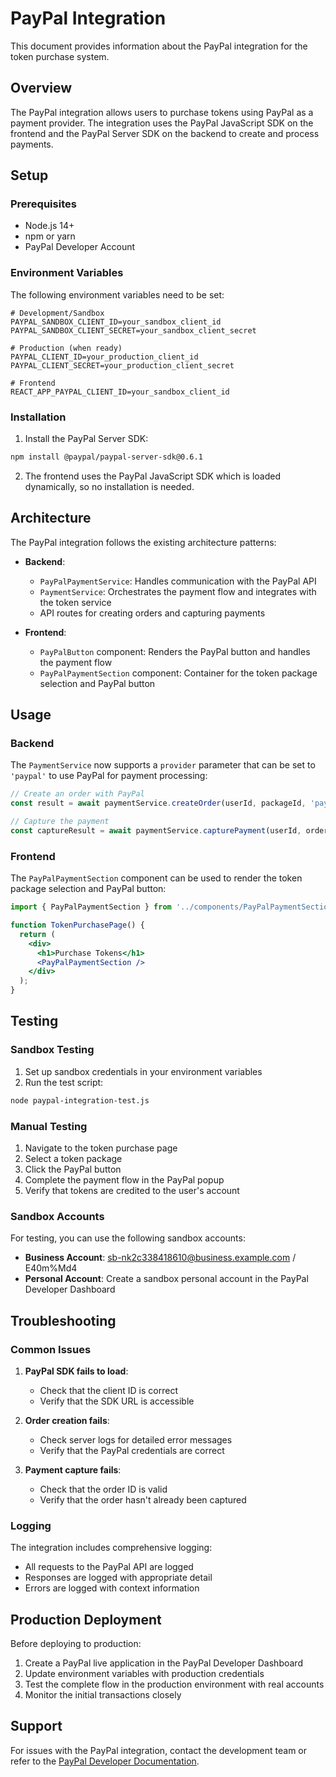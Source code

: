 # PayPal Integration

This document provides information about the PayPal integration for the token purchase system.

## Overview

The PayPal integration allows users to purchase tokens using PayPal as a payment provider. The integration uses the PayPal JavaScript SDK on the frontend and the PayPal Server SDK on the backend to create and process payments.

## Setup

### Prerequisites

- Node.js 14+
- npm or yarn
- PayPal Developer Account

### Environment Variables

The following environment variables need to be set:

```
# Development/Sandbox
PAYPAL_SANDBOX_CLIENT_ID=your_sandbox_client_id
PAYPAL_SANDBOX_CLIENT_SECRET=your_sandbox_client_secret

# Production (when ready)
PAYPAL_CLIENT_ID=your_production_client_id
PAYPAL_CLIENT_SECRET=your_production_client_secret

# Frontend
REACT_APP_PAYPAL_CLIENT_ID=your_sandbox_client_id
```

### Installation

1. Install the PayPal Server SDK:

```bash
npm install @paypal/paypal-server-sdk@0.6.1
```

2. The frontend uses the PayPal JavaScript SDK which is loaded dynamically, so no installation is needed.

## Architecture

The PayPal integration follows the existing architecture patterns:

- **Backend**:
  - `PayPalPaymentService`: Handles communication with the PayPal API
  - `PaymentService`: Orchestrates the payment flow and integrates with the token service
  - API routes for creating orders and capturing payments

- **Frontend**:
  - `PayPalButton` component: Renders the PayPal button and handles the payment flow
  - `PayPalPaymentSection` component: Container for the token package selection and PayPal button

## Usage

### Backend

The `PaymentService` now supports a `provider` parameter that can be set to `'paypal'` to use PayPal for payment processing:

```typescript
// Create an order with PayPal
const result = await paymentService.createOrder(userId, packageId, 'paypal');

// Capture the payment
const captureResult = await paymentService.capturePayment(userId, orderId);
```

### Frontend

The `PayPalPaymentSection` component can be used to render the token package selection and PayPal button:

```jsx
import { PayPalPaymentSection } from '../components/PayPalPaymentSection';

function TokenPurchasePage() {
  return (
    <div>
      <h1>Purchase Tokens</h1>
      <PayPalPaymentSection />
    </div>
  );
}
```

## Testing

### Sandbox Testing

1. Set up sandbox credentials in your environment variables
2. Run the test script:

```bash
node paypal-integration-test.js
```

### Manual Testing

1. Navigate to the token purchase page
2. Select a token package
3. Click the PayPal button
4. Complete the payment flow in the PayPal popup
5. Verify that tokens are credited to the user's account

### Sandbox Accounts

For testing, you can use the following sandbox accounts:

- **Business Account**: sb-nk2c338418610@business.example.com / E40m%Md4
- **Personal Account**: Create a sandbox personal account in the PayPal Developer Dashboard

## Troubleshooting

### Common Issues

1. **PayPal SDK fails to load**:
   - Check that the client ID is correct
   - Verify that the SDK URL is accessible

2. **Order creation fails**:
   - Check server logs for detailed error messages
   - Verify that the PayPal credentials are correct

3. **Payment capture fails**:
   - Check that the order ID is valid
   - Verify that the order hasn't already been captured

### Logging

The integration includes comprehensive logging:

- All requests to the PayPal API are logged
- Responses are logged with appropriate detail
- Errors are logged with context information

## Production Deployment

Before deploying to production:

1. Create a PayPal live application in the PayPal Developer Dashboard
2. Update environment variables with production credentials
3. Test the complete flow in the production environment with real accounts
4. Monitor the initial transactions closely

## Support

For issues with the PayPal integration, contact the development team or refer to the [PayPal Developer Documentation](https://developer.paypal.com/docs/api/overview/). 